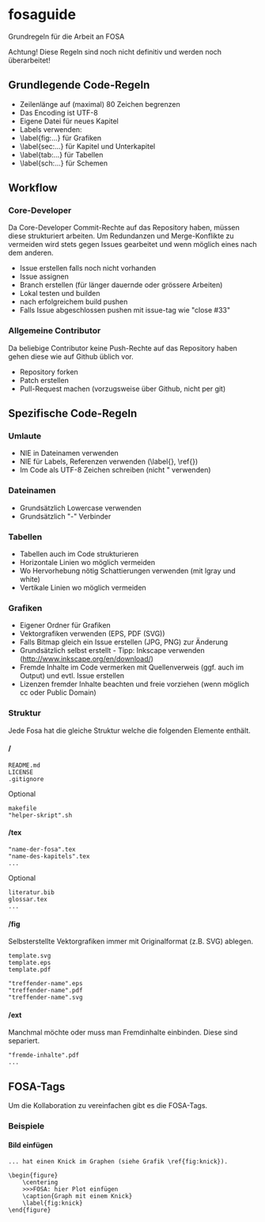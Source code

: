 # fosaguide

Grundregeln für die Arbeit an FOSA

Achtung! Diese Regeln sind noch nicht definitiv und werden noch überarbeitet! 

## Grundlegende Code-Regeln
 - Zeilenlänge auf (maximal) 80 Zeichen begrenzen
 - Das Encoding ist UTF-8
 - Eigene Datei für neues Kapitel
 - Labels verwenden: 
  - \label{fig:...} für Grafiken
  - \label{sec:...} für Kapitel und Unterkapitel
  - \label{tab:...} für Tabellen
  - \label{sch:...} für Schemen

## Workflow
### Core-Developer
Da Core-Developer Commit-Rechte auf das Repository haben, müssen diese 
strukturiert arbeiten. Um Redundanzen und Merge-Konflikte zu vermeiden wird 
stets gegen Issues gearbeitet und wenn möglich eines nach dem anderen.

 - Issue erstellen falls noch nicht vorhanden
 - Issue assignen
 - Branch erstellen (für länger dauernde oder grössere Arbeiten)
 - Lokal testen und builden
 - nach erfolgreichem build pushen 
 - Falls Issue abgeschlossen pushen mit issue-tag wie "close #33"

### Allgemeine Contributor
Da beliebige Contributor keine Push-Rechte auf das Repository haben gehen 
diese wie auf Github üblich vor.

 - Repository forken
 - Patch erstellen
 - Pull-Request machen (vorzugsweise über Github, nicht per git)

## Spezifische Code-Regeln

### Umlaute
 - NIE in Dateinamen verwenden
 - NIE für Labels, Referenzen verwenden (\label{}, \ref{})
 - Im Code als UTF-8 Zeichen schreiben (nicht \" verwenden)

### Dateinamen
 - Grundsätzlich Lowercase verwenden
 - Grundsätzlich "-" Verbinder

### Tabellen
 - Tabellen auch im Code strukturieren
 - Horizontale Linien wo möglich vermeiden
  - Wo Hervorhebung nötig Schattierungen verwenden (mit lgray und white)
 - Vertikale Linien wo möglich vermeiden

### Grafiken
 - Eigener Ordner für Grafiken
 - Vektorgrafiken verwenden (EPS, PDF (SVG)) 
 - Falls Bitmap gleich ein Issue erstellen (JPG, PNG) zur Änderung
 - Grundsätzlich selbst erstellt - Tipp: Inkscape verwenden (http://www.inkscape.org/en/download/)
  - Fremde Inhalte im Code vermerken mit Quellenverweis (ggf. auch im Output) und evtl. Issue erstellen
  - Lizenzen fremder Inhalte beachten und freie vorziehen (wenn möglich cc oder Public Domain)

### Struktur
Jede Fosa hat die gleiche Struktur welche die folgenden Elemente enthält.

#### /

	README.md
	LICENSE
	.gitignore

Optional

	makefile
	"helper-skript".sh
	
#### /tex

	"name-der-fosa".tex
	"name-des-kapitels".tex
	...

Optional

	literatur.bib
	glossar.tex
	...

#### /fig
Selbsterstellte Vektorgrafiken immer mit Originalformat (z.B. SVG) ablegen.
	
	template.svg
	template.eps
	template.pdf

	"treffender-name".eps
	"treffender-name".pdf
	"treffender-name".svg

#### /ext
Manchmal möchte oder muss man Fremdinhalte einbinden. Diese sind separiert.

	"fremde-inhalte".pdf
	...

## FOSA-Tags

Um die Kollaboration zu vereinfachen gibt es die FOSA-Tags.

### Beispiele

#### Bild einfügen

	... hat einen Knick im Graphen (siehe Grafik \ref{fig:knick}).
	
	\begin{figure}
		\centering
		>>>FOSA: hier Plot einfügen
		\caption{Graph mit einem Knick}
		\label{fig:knick}
	\end{figure}

